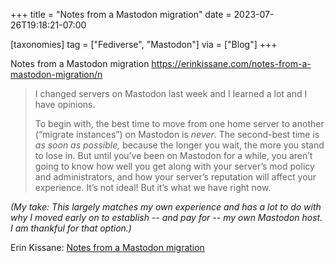 +++
title = "Notes from a Mastodon migration"
date = 2023-07-26T19:18:21-07:00

[taxonomies]
tag = ["Fediverse", "Mastodon"]
via = ["Blog"]
+++

Notes from a Mastodon migration https://erinkissane.com/notes-from-a-mastodon-migration/n

<!-- more -->

> I changed servers on Mastodon last week and I learned a lot and I have opinions.
>
> To begin with, the best time to move from one home server to another (“migrate instances”) on Mastodon is _never_. The second-best time is _as soon as possible,_ because the longer you wait, the more you stand to lose in. But until you’ve been on Mastodon for a while, you aren’t going to know how well you get along with your server’s mod policy and administrators, and how your server’s reputation will affect your experience. It’s not ideal! But it’s what we have right now.

_(My take: This largely matches my own experience and has a lot to do with why I moved early on to establish -- and pay for -- my own Mastodon host. I am thankful for that option.)_

Erin Kissane: [Notes from a Mastodon migration](https://erinkissane.com/notes-from-a-mastodon-migration)
